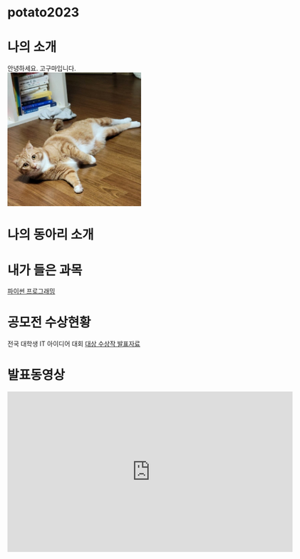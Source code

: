 # potato2023

# 나의 소개

안녕하세요. 고구마입니다.<br>
<img src="pho1.jpg" width="300"/><br>
# 나의 동아리 소개

# 내가 들은 과목
[파이썬 프로그래밍](https://www.python.org/)

# 공모전 수상현황
전국 대학생 IT 아이디어 대회
[대상 수상작 발표자료](presentation.ppt/)


# 발표동영상
<iframe width="640" height="360" src="https://www.youtube.com/embed/ygiNcIBl1LU" title="🌼 이번 봄도 잘 부탁해! 봄이면 찾게 되는 두근두근 설레는 노래 모음ㅣPLAYLISTㅣ플레이리스트 광고없음" frameborder="0" allow="accelerometer; autoplay; clipboard-write; encrypted-media; gyroscope; picture-in-picture; web-share" allowfullscreen></iframe>

